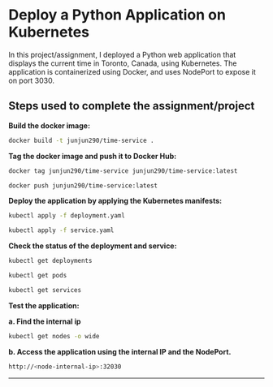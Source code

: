 
# Deploy a Python Application on Kubernetes

In this project/assignment, I deployed a Python web application that displays the current time in Toronto, Canada, using Kubernetes. The application is containerized using Docker, and uses NodePort to expose it on port 3030.

## Steps used to complete the assignment/project

**Build the docker image:**

```bash
docker build -t junjun290/time-service .
```

**Tag the docker image and push it to Docker Hub:**

```bash
docker tag junjun290/time-service junjun290/time-service:latest

docker push junjun290/time-service:latest
```

**Deploy the application by applying the Kubernetes manifests:**

```bash
kubectl apply -f deployment.yaml

kubectl apply -f service.yaml
```

**Check the status of the deployment and service:**

```bash
kubectl get deployments

kubectl get pods

kubectl get services
```

**Test the application:**

**a. Find the internal ip**

```bash
kubectl get nodes -o wide
```

**b. Access the application using the internal IP and the NodePort.**

```bash
http://<node-internal-ip>:32030
```

---
